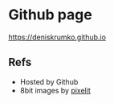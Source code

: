 # Github page

https://deniskrumko.github.io

## Refs

- Hosted by Github
- 8bit images by [pixelit](https://giventofly.github.io/pixelit/#tryit)
